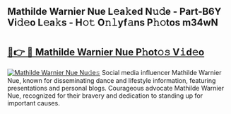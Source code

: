 ## Mathilde Warnier Nue L𝚎a𝚔ed N𝚞𝚍e - Part-B6Y Vi𝚍𝚎o L𝚎a𝚔s - H𝚘𝚝 O𝚗𝚕yf𝚊ns P𝚑𝚘tos m34wN

# <h2><a href="http://kf50p2a.oniu.top/?m=Mathilde+Warnier+Nue">🔗👉 🔴 Mathilde Warnier Nue P𝚑ot𝚘𝚜 V𝚒d𝚎o</a></h2>

[![Mathilde Warnier Nue Nu𝚍e𝚜](https://i.imgur.com/0qMVB7G.gif)](http://kf50p2a.oniu.top/?m=Mathilde+Warnier+Nue)
Social media influencer Mathilde Warnier Nue, known for disseminating dance and lifestyle information, featuring presentations and personal blogs. Courageous advocate Mathilde Warnier Nue, recognized for their bravery and dedication to standing up for important causes.  
